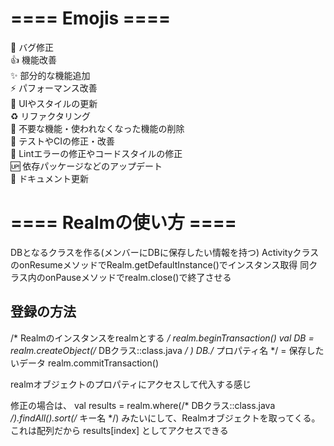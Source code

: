 
# ==== Emojis ====
 🐛 バグ修正  
 👍  機能改善  
 ✨  部分的な機能追加  
 ⚡️  パフォーマンス改善  
 💄  UIやスタイルの更新  
 ♻️   リファクタリング  
 🚿  不要な機能・使われなくなった機能の削除  
 💚  テストやCIの修正・改善  
 👕  Lintエラーの修正やコードスタイルの修正  
 🆙  依存パッケージなどのアップデート  
 📝  ドキュメント更新  
 
 # ==== Realmの使い方 ====
 DBとなるクラスを作る(メンバーにDBに保存したい情報を持つ)
 ActivityクラスのonResumeメソッドでRealm.getDefaultInstance()でインスタンス取得
 同クラス内のonPauseメソッドでrealm.close()で終了させる
 
 ## 登録の方法
 /* Realmのインスタンスをrealmとする */
 realm.beginTransaction()
 val DB = realm.createObject(/* DBクラス::class.java */ )
 DB./* プロパティ名 */  = 保存したいデータ
 realm.commitTransaction()

realmオブジェクトのプロパティにアクセスして代入する感じ

修正の場合は、
val results = realm.where(/* DBクラス::class.java */).findAll().sort(/* キー名 */)
みたいにして、Realmオブジェクトを取ってくる。これは配列だから
results[index]
としてアクセスできる
